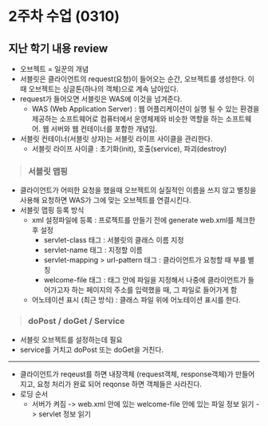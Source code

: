 # 2주차 수업 (0310)

## 지난 학기 내용 review

- 오브젝트  = 일꾼의 개념
- 서블릿은 클라이언트의 request(요청)이 들어오는 순간, 오브젝트를 생성한다. 이때 오브젝트는 싱글톤(하나의 객체)으로 계속 남아있다.
- request가 들어오면 서블릿은 WAS에 이것을 넘겨준다.
  - WAS (Web Application Server) : 웹 어플리케이션이 실행 될 수 있는 환경을 제공하는 소프트웨어로 컴퓨터에서 운영체제와 비슷한 역할을 하는 소프트웨어. 웹 서버와 웹 컨테이너를 포함한 개념임.
- 서블릿 컨테이너(서블릿 상자)는  서블릿 라이프 사이클을 관리한다.
  - 서블릿 라이프 사이클 :  초기화(init), 호출(service), 파괴(destroy)
>### 서블릿 맵핑
- 클라이언트가 어떠한 요청을 했을때 오브젝트의 실질적인 이름을 쓰지 않고 별칭을 사용해 요청하면 WAS가 그에 맞는 오브젝트를 연결시킨다.
- 서블릿 맵핑 등록 방식
  - xml 설정파일에 등록 : 프로젝트를 만들기 전에 generate web.xml를 체크한 후 설정
    - servlet-class 태그 : 서블릿의 클래스 이름 지정
    - servlet-name 태그 : 지정할 이름
    - servlet-mapping > url-pattern 태그 : 클라이언트가 요청할 때 부를 별칭
    - welcome-file 태그 : 태그 안에 파일을 지정해서 나중에 클라이언트가 들어가고자 하는 페이지의 주소를 입력했을 때, 그 파일로 들어가게 함
  - 어노테이션 표시 (최근 방식) : 클래스 파일 위에 어노테이션 표시를 한다. 
>### doPost / doGet / Service
- 서블릿 오브젝트를 설정하는데 필요
- service를 거치고 doPost 또는 doGet을 거친다.
***
- 클라이언트가 reqeust를 하면 내장객체 (request객체, response객체)가 만들어지고, 요청 처리가 완료 되어 reqonse 하면 객체들은 사라진다.
- 로딩 순서
  - 서버가 켜짐 -> web.xml 안에 있는 welcome-file 안에 있는 파일 정보 읽기 -> servlet 정보 읽기